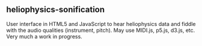 ## heliophysics-sonification
User interface in HTML5 and JavaScript to hear heliophysics data and fiddle with the audio qualities (instrument, pitch). May use MIDI.js, p5.js, d3.js, etc. Very much a work in progress. 

